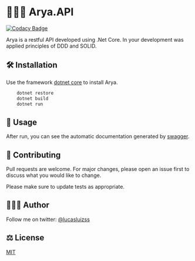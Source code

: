 # 👨🏽‍💻 Arya.API

[![Codacy Badge](https://api.codacy.com/project/badge/Grade/f8e2ee324f8b4a44b1b85d9ee7544768)](https://app.codacy.com/manual/lucasluizss/Arya.API?utm_source=github.com&utm_medium=referral&utm_content=lucasluizss/Arya.API&utm_campaign=Badge_Grade_Dashboard)

Arya is a restful API developed using .Net Core. In your development was applied principles of DDD and SOLID.

## 🛠 Installation

Use the framework [dotnet core](https://dotnet.microsoft.com/download) to install Arya.

```bash
	dotnet restore
	dotnet build
	dotnet run
```

## 🧾 Usage

After run, you can see the automatic documentation generated by [swagger](https://swagger.io/).

## 📝 Contributing
Pull requests are welcome. For major changes, please open an issue first to discuss what you would like to change.

Please make sure to update tests as appropriate.

## 🙋🏽‍♂️ Author
Follow me on twitter: [@lucasluizss](https://twitter.com/lucasluizss/)

## ⚖️  License
[MIT](https://choosealicense.com/licenses/mit/)
